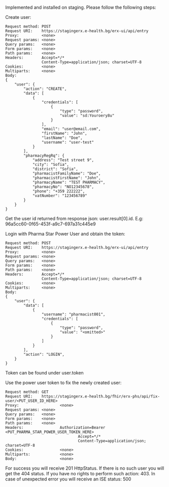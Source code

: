 Implemented and installed on staging. Please follow the following steps:

Create user:
```
Request method:	POST
Request URI:	https://stagingerx.e-health.bg/erx-ui/api/entry
Proxy:			<none>
Request params:	<none>
Query params:	<none>
Form params:	<none>
Path params:	<none>
Headers:		Accept=*/*
				Content-Type=application/json; charset=UTF-8
Cookies:		<none>
Multiparts:		<none>
Body:
{
    "user": {
        "action": "CREATE",
        "data": [
            {
                "credentials": [
                    {
                        "type": "password",
                        "value": "sd:Youroery8u"
                    }
                ],
                "email": "user@email.com",
                "firstName": "John",
                "lastName": "Doe",
                "username": "user-test"
            }
        ],
        "pharmacyRegRq": {
            "address": "Test street 9",
            "city": "Sofia",
            "district": "Sofia",
            "pharmacistFamilyName": "Doe",
            "pharmacistFirstName": "John",
            "pharmacyName": "TEST PHARMACY",
            "pharmacyNo": "NO12345678",
            "phone": "+359 222222",
            "vatNumber": "123456789"
        }
    }
}
```

Get the user id returned from response json: user.result[0].id. E.g: 96a5cc60-0f65-453f-a9c7-697a31c445e9

Login with Pharma Star Power User and obtain the token:

```
Request method:	POST
Request URI:	https://stagingerx.e-health.bg/erx-ui/api/entry
Proxy:			<none>
Request params:	<none>
Query params:	<none>
Form params:	<none>
Path params:	<none>
Headers:		Accept=*/*
				Content-Type=application/json; charset=UTF-8
Cookies:		<none>
Multiparts:		<none>
Body:
{
    "user": {
        "data": [
            {
                "username": "pharmacist001",
                "credentials": [
                    {
                        "type": "password",
                        "value": "<omitted>"
                    }
                ]
            }
        ],
        "action": "LOGIN",
    }
}
```
Token can be found under user.token

Use the power user token to fix the newly created user:

```
Request method: GET
Request URI:    https://stagingerx.e-health.bg/fhir/erx-phs/api/fix-user/<PUT_USER_ID_HERE>
Proxy:                  <none>
Request params: <none>
Query params:   <none>
Form params:    <none>
Path params:    <none>
Headers:                Authorization=Bearer <PUT_PHARMA_STAR_POWER_USER_TOKEN_HERE>
                                Accept=*/*
                                Content-Type=application/json; charset=UTF-8
Cookies:                <none>
Multiparts:             <none>
Body:                   <none>
```
For success you will receive 201 HttpStatus. If there is no such user you will get the 404 status. If you have no rights to perform such action: 403. In case of unexpected error you will receive an ISE status: 500
